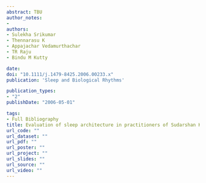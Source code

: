 ```yaml
---
abstract: TBU
author_notes:
- 
authors:
- Sulekha Srikumar
- Thennarasu K
- Appajachar Vedamurthachar
- TR Raju
- Bindu M Kutty

date: 
doi: "10.1111/j.1479-8425.2006.00233.x"
publication: 'Sleep and Biological Rhythms'

publication_types:
- "2"
publishDate: "2006-05-01"

tags:
- Full Bibliography
title: Evaluation of sleep architecture in practitioners of Sudarshan Kriya yoga and Vipassana meditation
url_code: ""
url_dataset: ""
url_pdf: ""
url_poster: ""
url_project: ""
url_slides: ""
url_source: ""
url_video: ""
---
```

